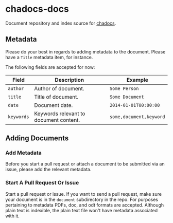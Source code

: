 # chadocs-docs

Document repository and index source for [chadocs](https://github.com/openchattanooga/chadocs).

## Metadata 

Please do your best in regards to adding metadata to the document. Please have a `Title` metadata item, for instance.

The following fields are accepted for now:

|   Field              |                Description                  |                    Example                  |
|----------------------|---------------------------------------------|---------------------------------------------|
| `author`             | Author of document.                         | `Some Person`                               |
| `title`              | Title of document.                          | `Some Document`                             |
| `date`               | Document date.                              | `2014-01-01T00:00:00`                       |
| `keywords`           | Keywords relevant to document content.      | `some,document,keyword`                     |



## Adding Documents

### Add Metadata

Before you start a pull request or attach a document to be submitted via an issue, please add the relevant metadata.

### Start A Pull Request Or Issue
Start a pull request or issue. If you want to send a pull request, make sure your document is in the `document` subdirectory in the repo. For purposes pertaining to metadata PDFs, doc, and odt formats are accepted. Although plain text is indexible, the plain text file won't have metadata associated with it.
